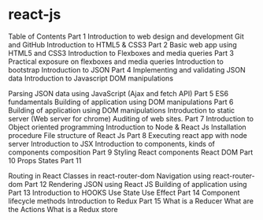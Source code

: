 # react-js

Table of Contents
Part 1
Introduction to web design and development
Git and GitHub
Introduction to HTML5 & CSS3
Part 2
Basic web app using HTML5 and CSS3
Introduction to Flexboxes and media queries
Part 3
Practical exposure on flexboxes and media
queries
Introduction to bootstrap
Introduction to JSON
Part 4
Implementing and validating JSON data
Introduction to Javascript
DOM manipulations

Parsing JSON data using JavaScript (Ajax and
fetch API)
Part 5
ES6 fundamentals
Building of application using DOM
manipulations
Part 6
Building of application using DOM
manipulations
Introduction to static server (Web server for
chrome)
Auditing of web sites.
Part 7
Introduction to Object oriented programming
Introduction to Node & React Js
Installation procedure
File structure of React Js
Part 8
Executing react app with node server
Introduction to JSX
Introduction to components, kinds of
components
composition
Part 9
Styling React components
React DOM
Part 10
Props
States
Part 11

Routing in React
Classes in react-router-dom
Navigation using react-router-dom
Part 12
Rendering JSON using React JS
Building of application using
Part 13
Introduction to HOOKS
Use State
Use Effect
Part 14
Component lifecycle methods
Introduction to Redux
Part 15
What is a Reducer
What are the Actions
What is a Redux store
